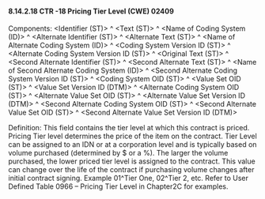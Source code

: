 #### 8.14.2.18 CTR -18 Pricing Tier Level (CWE) 02409

Components: &lt;Identifier (ST)> ^ &lt;Text (ST)> ^ &lt;Name of Coding System (ID)> ^ &lt;Alternate Identifier (ST)> ^ &lt;Alternate Text (ST)> ^ &lt;Name of Alternate Coding System (ID)> ^ &lt;Coding System Version ID (ST)> ^ &lt;Alternate Coding System Version ID (ST)> ^ &lt;Original Text (ST)> ^ &lt;Second Alternate Identifier (ST)> ^ &lt;Second Alternate Text (ST)> ^ &lt;Name of Second Alternate Coding System (ID)> ^ &lt;Second Alternate Coding System Version ID (ST)> ^ &lt;Coding System OID (ST)> ^ &lt;Value Set OID (ST)> ^ &lt;Value Set Version ID (DTM)> ^ &lt;Alternate Coding System OID (ST)> ^ &lt;Alternate Value Set OID (ST)> ^ &lt;Alternate Value Set Version ID (DTM)> ^ &lt;Second Alternate Coding System OID (ST)> ^ &lt;Second Alternate Value Set OID (ST)> ^ &lt;Second Alternate Value Set Version ID (DTM)>

Definition: This field contains the tier level at which this contract is priced. Pricing Tier level determines the price of the item on the contract. Tier Level can be assigned to an IDN or at a corporation level and is typically based on volume purchased (determined by $ or a %). The larger the volume purchased, the lower priced tier level is assigned to the contract. This value can change over the life of the contract if purchasing volume changes after initial contract signing. Example 01^Tier One, 02^Tier 2, etc. Refer to User Defined Table 0966 – Pricing Tier Level in Chapter2C for examples.
